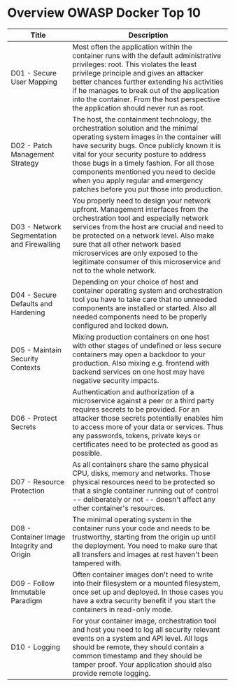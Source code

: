 # Overview OWASP Docker Top 10

| Title | Description |
| -- | -- |
| D01 - Secure User Mapping | Most often the application within the container runs with the default administrative privileges: root. This violates the least privilege principle and gives an attacker better chances further extending his activities if he manages to break out of the application into the container. From the host perspective the application should never run as root. |
| D02 - Patch Management Strategy | The host, the containment technology, the orchestration solution and the minimal operating system images in the container will have security bugs. Once publicly known it is vital for your security posture to address those bugs in a timely fashion. For all those components mentioned you need to decide when you apply regular and emergency patches before you put those into production. |
| D03 - Network Segmentation and Firewalling | You properly need to design your network upfront. Management interfaces from the orchestration tool and especially network services from the host are crucial and need to be protected on a network level. Also make sure that all other network based microservices are only exposed to the legitimate consumer of this microservice and not to the whole network. |
| D04 - Secure Defaults and Hardening | Depending on your choice of host and container operating system and orchestration tool you have to take care that no unneeded components are installed or started. Also all needed components need to be properly configured and locked down. |
| D05 - Maintain Security Contexts | Mixing production containers on one host with other stages of undefined or less secure containers may open a backdoor to your production. Also mixing e.g. frontend with backend services on one host may have negative security impacts. |
| D06 - Protect Secrets | Authentication and authorization of a microservice against a peer or a third party requires secrets to be provided. For an attacker those secrets potentially enables him to access more of your data or services. Thus any passwords, tokens, private keys or certificates need to be protected as good as possible. |
| D07 - Resource Protection | As all containers share the same physical CPU, disks, memory and networks. Those physical resources need to be protected so that a single container running out of control -- deliberately or not -- doesn't affect any other container's resources. |
| D08 - Container Image Integrity and Origin | The minimal operating system in the container runs your code and needs to be trustworthy, starting from the origin up until the deployment. You need to make sure that all transfers and images at rest haven't been tampered with.  |
| D09 - Follow Immutable Paradigm | Often container images don't need to write into their filesystem or a mounted filesystem, once set up and deployed. In those cases you have a extra security benefit if you start the containers in read-only mode. |
| D10 - Logging | For your container image, orchestration tool and host you need to log all security relevant events on a system and API level. All logs should be remote, they should contain a common timestamp and they should be tamper proof. Your application should also provide remote logging.



